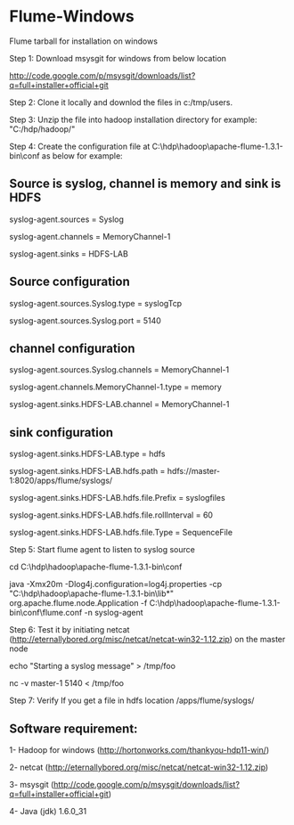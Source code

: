 Flume-Windows
=============

Flume tarball for installation on windows

Step 1: Download msysgit for windows from below location

http://code.google.com/p/msysgit/downloads/list?q=full+installer+official+git

Step 2: Clone it locally and downlod the files in c:/tmp/users.

Step 3: Unzip the file into hadoop installation directory for example: "C:/hdp/hadoop/"

Step 4: Create the configuration file at C:\hdp\hadoop\apache-flume-1.3.1-bin\conf as below for example:

Source is syslog, channel is memory and sink is HDFS
----------------------
syslog-agent.sources = Syslog

syslog-agent.channels = MemoryChannel-1 

syslog-agent.sinks = HDFS-LAB

Source configuration
----------------------
syslog-agent.sources.Syslog.type = syslogTcp

syslog-agent.sources.Syslog.port = 5140

channel configuration
----------------------
syslog-agent.sources.Syslog.channels = MemoryChannel-1 

syslog-agent.channels.MemoryChannel-1.type = memory

syslog-agent.sinks.HDFS-LAB.channel = MemoryChannel-1

sink configuration
----------------------
syslog-agent.sinks.HDFS-LAB.type = hdfs 

syslog-agent.sinks.HDFS-LAB.hdfs.path = hdfs://master-1:8020/apps/flume/syslogs/

syslog-agent.sinks.HDFS-LAB.hdfs.file.Prefix = syslogfiles

syslog-agent.sinks.HDFS-LAB.hdfs.file.rollInterval = 60

syslog-agent.sinks.HDFS-LAB.hdfs.file.Type = SequenceFile

Step 5: Start flume agent to listen to syslog source 

cd C:\hdp\hadoop\apache-flume-1.3.1-bin\conf

java -Xmx20m -Dlog4j.configuration=log4j.properties -cp "C:\hdp\hadoop\apache-flume-1.3.1-bin\lib\*" org.apache.flume.node.Application -f C:\hdp\hadoop\apache-flume-1.3.1-bin\conf\flume.conf -n syslog-agent
 
Step 6: Test it by initiating netcat (http://eternallybored.org/misc/netcat/netcat-win32-1.12.zip) on the master node

   echo "Starting a syslog message" > /tmp/foo

   nc -v master-1 5140 < /tmp/foo

Step 7: Verify If you get a file in hdfs location /apps/flume/syslogs/

Software requirement:
------------------------
1- Hadoop for windows (http://hortonworks.com/thankyou-hdp11-win/)

2- netcat (http://eternallybored.org/misc/netcat/netcat-win32-1.12.zip)

3- msysgit (http://code.google.com/p/msysgit/downloads/list?q=full+installer+official+git)

4- Java (jdk) 1.6.0_31
